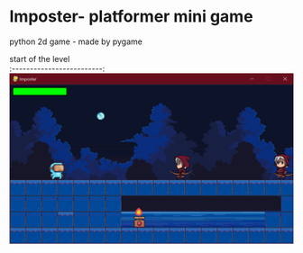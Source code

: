 # Imposter- platformer mini game
python 2d game - made by pygame 


start of the level              
:-------------------------:
![LMS](screenPages/Capture.PNG)


